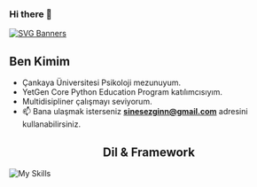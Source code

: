 ### Hi there 👋
[![SVG Banners](https://svg-banners.vercel.app/api?type=origin&text1=Merhaba%20👋%20Ben%20Sine%20Sezgin&width=1200&height=300)](https://github.com/Akshay090/svg-banners)

## Ben Kimim
- Çankaya Üniversitesi Psikoloji mezunuyum. 
- YetGen Core Python Education Program katılımcısıyım.
- Multidisipliner çalışmayı seviyorum.  
- 📫 Bana ulaşmak isterseniz **sinesezginn@gmail.com** adresini kullanabilirsiniz. 

<h2 align="center">Dil & Framework</h2>

![My Skills](https://skillicons.dev/icons?i=py)

<!--
**sinesezgn/sinesezgn** is a ✨ _special_ ✨ repository because its `README.md` (this file) appears on your GitHub profile.

Here are some ideas to get you started:

- 🔭 I’m currently working on ...
- 🌱 I’m currently learning ...
- 👯 I’m looking to collaborate on ...
- 🤔 I’m looking for help with ...
- 💬 Ask me about ...
- 📫 How to reach me: ...
- 😄 Pronouns: ...
- ⚡ Fun fact: ...
-->
